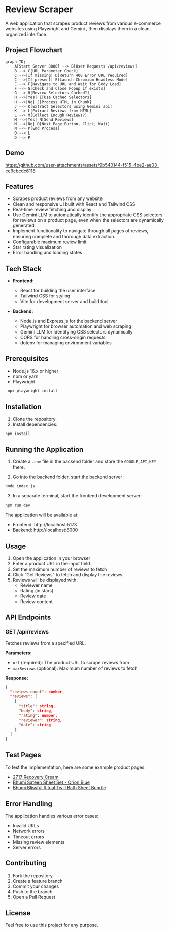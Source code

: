 # Review Scraper

A web application that scrapes product reviews from various e-commerce websites using Playwright and Gemini , then displays them in a clean, organized interface. 

## Project Flowchart

```mermaid
graph TD;
    A[Start Server 8000] --> B[User Requests /api/reviews]
    B --> C[URL Parameter Check]
    C -->|If missing| D[Return 400 Error URL required]
    C -->|If present| E[Launch Chromium Headless Mode]
    E --> F[Navigate to URL and Wait for Body Load]
    F --> G[Check and Close Popup if exists]
    G --> H[Review Selectors Cached?]
    H -->|Yes| I[Use Cached Selectors]
    H -->|No| J[Process HTML in Chunk]
    J --> K[Extract Selectors using Gemini api]
    K --> L[Extract Reviews from HTML]
    L --> M[Collect Enough Reviews?]
    M -->|Yes| N[Send Reviews]
    M -->|No| O[Next Page Button, Click, Wait]
    N --> P[End Process]
    O --> L
    D --> P
```
## Demo

https://github.com/user-attachments/assets/9b540144-f515-4be2-ae03-ce9cbcdc6118

## Features

- Scrapes product reviews from any website
- Clean and responsive UI built with React and Tailwind CSS
- Real-time review fetching and display
- Use Gemini LLM to automatically identify the appropriate CSS selectors for reviews on a product page, even when the selectors are dynamically generated.
- Implement functionality to navigate through all pages of reviews, ensuring complete and thorough data extraction.
- Configurable maximum review limit
- Star rating visualization
- Error handling and loading states

## Tech Stack

- **Frontend:**
  - React for building the user interface
  - Tailwind CSS for styling
  - Vite for development server and build tool

- **Backend:**
    - Node.js and Express.js for the backend server
  - Playwright for browser automation and web scraping
  - Gemini LLM for identifying CSS selectors dynamically
  - CORS for handling cross-origin requests
  - dotenv for managing environment variables





## Prerequisites

- Node.js 16.x or higher
- npm or yarn
- Playwright
 ```bash
  npx playwright install
  ```

## Installation

1. Clone the repository
2. Install dependencies:
```bash
npm install
```

## Running the Application

1. Create a `.env` file in the backend folder and store the `GOOGLE_API_KEY` there.

2. Go into the backend folder, start the backend server :
```bash
node index.js
```

3. In a separate terminal, start the frontend development server:
```bash
npm run dev
```

The application will be available at:
- Frontend: http://localhost:5173
- Backend: http://localhost:8000

## Usage

1. Open the application in your browser
2. Enter a product URL in the input field
3. Set the maximum number of reviews to fetch
4. Click "Get Reviews" to fetch and display the reviews
5. Reviews will be displayed with:
   - Reviewer name
   - Rating (in stars)
   - Review date
   - Review content

## API Endpoints

### GET /api/reviews

Fetches reviews from a specified URL.

**Parameters:**
- `url` (required): The product URL to scrape reviews from
- `maxReviews` (optional): Maximum number of reviews to fetch

**Response:**
```json
{
  "reviews_count": number,
  "reviews": [
    {
      "title": string,
      "body": string,
      "rating": number,
      "reviewer": string,
      "date": string
    }
  ]
}
```

## Test Pages

To test the implementation, here are some example product pages:

- [2717 Recovery Cream](https://2717recovery.com/products/recovery-cream)
- [Bhumi Sateen Sheet Set - Orion Blue](https://bhumi.com.au/products/sateen-sheet-set-orion-blue?variant=46405869076637)
- [Bhumi Blissful Ritual Twill Bath Sheet Bundle](https://bhumi.com.au/products/organic-cotton-blissful-ritual-twill-bath-sheet-bundle)


## Error Handling

The application handles various error cases:
- Invalid URLs
- Network errors
- Timeout errors
- Missing review elements
- Server errors

## Contributing

1. Fork the repository
2. Create a feature branch
3. Commit your changes
4. Push to the branch
5. Open a Pull Request

## License

Feel free to use this project for any purpose.
